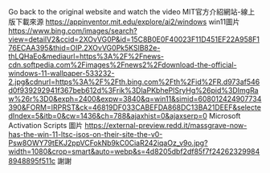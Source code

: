 Go back to the original website and watch the video
MIT官方介紹網站-線上版下載來源   https://appinventor.mit.edu/explore/ai2/windows
win11圖片  https://www.bing.com/images/search?view=detailV2&ccid=2XOvVG0P&id=15C8B0E0F40023F11D451EF22A958F176ECAA395&thid=OIP.2XOvVG0Pk5KSlB82e-thLQHaEo&mediaurl=https%3A%2F%2Fnews-cdn.softpedia.com%2Fimages%2Fnews2%2Fdownload-the-official-windows-11-wallpaper-533232-2.jpg&cdnurl=https%3A%2F%2Fth.bing.com%2Fth%2Fid%2FR.d973af546d0f939292941f367beb612d%3Frik%3DlaPKbhePlSryHg%26pid%3DImgRaw%26r%3D0&exph=2400&expw=3840&q=win11&simid=608012424907734390&FORM=IRPRST&ck=46819DF033CABEFDA868DC13BA21DEEF&selectedIndex=5&itb=0&cw=1436&ch=788&ajaxhist=0&ajaxserp=0
Microsoft Activation Scripts 圖片  https://external-preview.redd.it/massgrave-now-has-the-win-11-ltsc-isos-on-their-site-the-v0-Psw8OWY79tEKJ2ppVCFokNb9kC0CiaR242iqaOz_v9o.jpg?width=1080&crop=smart&auto=webp&s=4d8205dbf2df85f7f242623299848948895f511c
謝謝